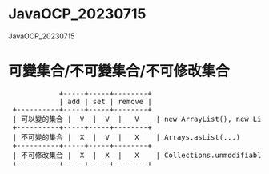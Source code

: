 # JavaOCP_20230715
JavaOCP_20230715

# 可變集合/不可變集合/不可修改集合
 <pre>
            +-----+-----+--------+
            | add | set | remove |
 +----------+-----+-----+--------+
 | 可以變的集合 |  V  |  V  |   V    | new ArrayList(), new LinkedList()...
 +----------+-----+-----+--------+
 | 不可變的集合 |  X  |  V  |   X    | Arrays.asList(...)
 +----------+-----+-----+--------+
 | 不可修改集合 |  X  |  X  |   X    | Collections.unmodifiableList(...), List.of(...) ...
 +----------+-----+-----+--------+
 </pre>
